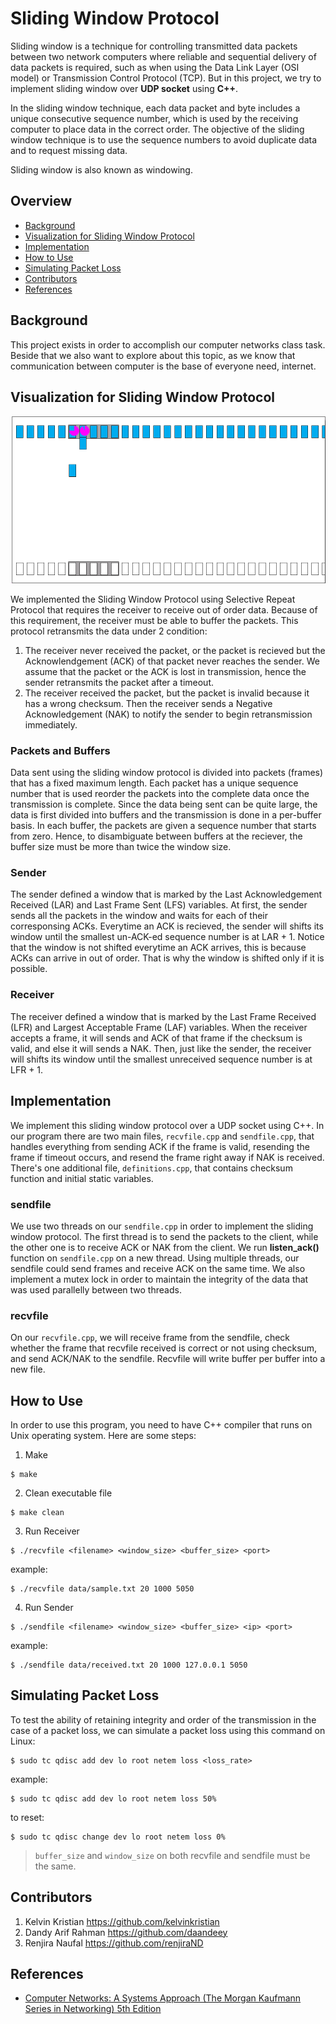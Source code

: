 Sliding Window Protocol
=====
Sliding window is a technique for controlling transmitted data packets between two network computers where reliable and sequential delivery of data packets is required, such as when using the Data Link Layer (OSI model) or Transmission Control Protocol (TCP). But in this project, we try to implement sliding window over **UDP socket** using **C++**.

In the sliding window technique, each data packet and byte includes a unique consecutive sequence number, which is used by the receiving computer to place data in the correct order. The objective of the sliding window technique is to use the sequence numbers to avoid duplicate data and to request missing data.

Sliding window is also known as windowing.

## Overview
- [Background](#background)
- [Visualization for Sliding Window Protocol](#visualization-for-sliding-window-protocol)
- [Implementation](#implementation)
- [How to Use](#how-to-use)
- [Simulating Packet Loss](#simulating-packet-loss)
- [Contributors](#contributors)
- [References](#references)

## Background
This project exists in order to accomplish our computer networks class task. Beside that we also want to explore about this topic, as we know that communication between computer is the base of everyone need, internet.

## Visualization for Sliding Window Protocol
<img src="visualization.gif">

We implemented the Sliding Window Protocol using Selective Repeat Protocol that requires the receiver to receive out of order data. Because of this requirement, the receiver must be able to buffer the packets. This protocol retransmits the data under 2 condition:
1. The receiver never received the packet, or the packet is recieved but the Acknowlendgement (ACK) of that packet never reaches the sender. We assume that the packet or the ACK is lost in transmission, hence the sender retransmits the packet after a timeout.
2. The receiver received the packet, but the packet is invalid because it has a wrong checksum. Then the receiver sends a Negative Acknowledgement (NAK) to notify the sender to begin retransmission immediately.

### Packets and Buffers
Data sent using the sliding window protocol is divided into packets (frames) that has a fixed maximum length. Each packet has a unique sequence number that is used reorder the packets into the complete data once the transmission is complete. Since the data being sent can be quite large, the data is first divided into buffers and the transmission is done in a per-buffer basis. In each buffer, the packets are given a sequence number that starts from zero. Hence, to disambiguate between buffers at the reciever, the buffer size must be more than twice the window size.

### Sender
The sender defined a window that is marked by the Last Acknowledgement Received (LAR) and Last Frame Sent (LFS) variables. At first, the sender sends all the packets in the window and waits for each of their corresponsing ACKs. Everytime an ACK is recieved, the sender will shifts its window until the smallest un-ACK-ed sequence number is at LAR + 1. Notice that the window is not shifted everytime an ACK arrives, this is because ACKs can arrive in out of order. That is why the window is shifted only if it is possible.

### Receiver
The receiver defined a window that is marked by the Last Frame Received (LFR) and Largest Acceptable Frame (LAF) variables. When the receiver accepts a frame, it will sends and ACK of that frame if the checksum is valid, and else it will sends a NAK.
Then, just like the sender, the receiver will shifts its window until the smallest unreceived sequence number is at LFR + 1.

## Implementation
We implement this sliding window protocol over a UDP socket using C++. In our program there are two main files, `recvfile.cpp` and `sendfile.cpp`, that handles everything from sending ACK if the frame is valid, resending the frame if timeout occurs, and resend the frame right away if NAK is received. There's one additional file, `definitions.cpp`, that contains checksum function and initial static variables.

### sendfile
We use two threads on our `sendfile.cpp` in order to implement the sliding window protocol. The first thread is to send the packets to the client, while the other one is to receive ACK or NAK from the client. We run **listen_ack()** function on `sendfile.cpp` on a new thread. Using multiple threads, our sendfile could send frames and receive ACK on the same time.
We also implement a mutex lock in order to maintain the integrity of the data that was used parallelly between two threads.

### recvfile
On our `recvfile.cpp`, we will receive frame from the sendfile, check whether the frame that recvfile received is correct or not using checksum, and send ACK/NAK to the sendfile. Recvfile will write buffer per buffer into a new file.

## How to Use
In order to use this program, you need to have C++ compiler that runs on Unix operating system. Here are some steps:

1. Make
```
$ make
```
2. Clean executable file
```
$ make clean
```
3. Run Receiver
```
$ ./recvfile <filename> <window_size> <buffer_size> <port>
```
example:
```
$ ./recvfile data/sample.txt 20 1000 5050
```
4. Run Sender
```
$ ./sendfile <filename> <window_size> <buffer_size> <ip> <port>
```
example:
```
$ ./sendfile data/received.txt 20 1000 127.0.0.1 5050
```

## Simulating Packet Loss
To test the ability of retaining integrity and order of the transmission in the case of a packet loss, we can simulate a packet loss using this command on Linux:
```
$ sudo tc qdisc add dev lo root netem loss <loss_rate>
```
example:
```
$ sudo tc qdisc add dev lo root netem loss 50%
```
to reset:
```
$ sudo tc qdisc change dev lo root netem loss 0%
```

> `buffer_size` and `window_size` on both recvfile and sendfile must be the same. 

## Contributors
1. Kelvin Kristian https://github.com/kelvinkristian
2. Dandy Arif Rahman https://github.com/daandeey
3. Renjira Naufal https://github.com/renjiraND

## References
* [Computer Networks: A Systems Approach (The Morgan Kaufmann Series in Networking) 5th Edition](https://www.amazon.com/Computer-Networks-Fifth-Approach-Networking/dp/0123850592)
